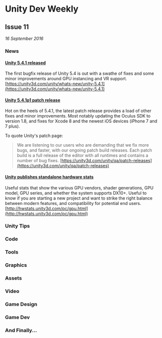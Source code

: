 # Unity Dev Weekly
## Issue 11
*16 September 2016*

### News

#### [Unity 5.4.1 released](https://unity3d.com/unity/whats-new/unity-5.4.1)
The first bugfix release of Unity 5.4 is out with a swathe of fixes and some minor improvements around GPU instancing and VR support.
[https://unity3d.com/unity/whats-new/unity-5.4.1](https://unity3d.com/unity/whats-new/unity-5.4.1)

#### [Unity 5.4.1p1 patch release](https://unity3d.com/unity/qa/patch-releases)
Hot on the heels of 5.4.1, the latest patch release provides a load of other fixes and minor improvements. Most notably updating the Oculus SDK to version 1.8, and fixes for Xcode 8 and the newest iOS devices (iPhone 7 and 7 plus).

To quote Unity's patch page:

>We are listening to our users who are demanding that we fix more bugs, and faster, with our ongoing patch build releases. Each patch build is a full release of the editor with all runtimes and contains a number of bug fixes.
[https://unity3d.com/unity/qa/patch-releases](https://unity3d.com/unity/qa/patch-releases)

#### [Unity publishes standalone hardware stats](http://hwstats.unity3d.com/pc/gpu.html)
Useful stats that show the various GPU vendors, shader generations, GPU model, GPU series, and whether the system supports DX10+. Useful to know if you are starting a new project and want to strike the right balance between modern features, and compatibility for potential end users.
[http://hwstats.unity3d.com/pc/gpu.html](http://hwstats.unity3d.com/pc/gpu.html)


### Unity Tips

#### []()
[]()

#### []()
[]()


### Code

#### []()
[]()

#### []()
[]()


### Tools

#### []()
[]()

#### []()
[]()


### Graphics

#### []()
[]()

#### []()
[]()


### Assets

#### []()
[]()

#### []()
[]()


### Video

#### []()
[]()

#### []()
[]()


### Game Design

#### []()
[]()

#### []()
[]()


### Game Dev

#### []()
[]()

#### []()
[]()


### And Finally...

#### []()
[]()
